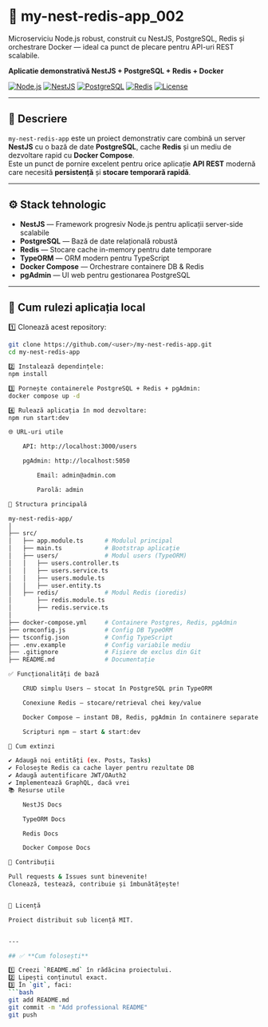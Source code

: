 # 🚀 my-nest-redis-app_002
Microserviciu Node.js robust, construit cu NestJS, PostgreSQL, Redis și orchestrare Docker — ideal ca punct de plecare pentru API-uri REST scalabile.

**Aplicatie demonstrativă NestJS + PostgreSQL + Redis + Docker**

[![Node.js](https://img.shields.io/badge/node-%3E%3D16.x-green)](https://nodejs.org/)
[![NestJS](https://img.shields.io/badge/nestjs-10.x-red)](https://nestjs.com/)
[![PostgreSQL](https://img.shields.io/badge/postgres-13-blue)](https://www.postgresql.org/)
[![Redis](https://img.shields.io/badge/redis-alpine-orange)](https://redis.io/)
[![License](https://img.shields.io/badge/license-MIT-lightgrey)](#)

---

## 📌 Descriere

`my-nest-redis-app` este un proiect demonstrativ care combină un server **NestJS** cu o bază de date **PostgreSQL**, cache **Redis** și un mediu de dezvoltare rapid cu **Docker Compose**.  
Este un punct de pornire excelent pentru orice aplicație **API REST** modernă care necesită **persistență** și **stocare temporară rapidă**.

---

## ⚙️ Stack tehnologic

- **NestJS** — Framework progresiv Node.js pentru aplicații server-side scalabile
- **PostgreSQL** — Bază de date relațională robustă
- **Redis** — Stocare cache in-memory pentru date temporare
- **TypeORM** — ORM modern pentru TypeScript
- **Docker Compose** — Orchestrare containere DB & Redis
- **pgAdmin** — UI web pentru gestionarea PostgreSQL

---

## 🚀 Cum rulezi aplicația local

1️⃣ Clonează acest repository:
```bash
git clone https://github.com/<user>/my-nest-redis-app.git
cd my-nest-redis-app

2️⃣ Instalează dependințele:
npm install

3️⃣ Pornește containerele PostgreSQL + Redis + pgAdmin:
docker compose up -d

4️⃣ Rulează aplicația în mod dezvoltare:
npm run start:dev

🌐 URL-uri utile

    API: http://localhost:3000/users

    pgAdmin: http://localhost:5050

        Email: admin@admin.com

        Parolă: admin

📁 Structura principală

my-nest-redis-app/
│
├── src/
│   ├── app.module.ts      # Modulul principal
│   ├── main.ts            # Bootstrap aplicație
│   ├── users/             # Modul users (TypeORM)
│   │   ├── users.controller.ts
│   │   ├── users.service.ts
│   │   ├── users.module.ts
│   │   ├── user.entity.ts
│   ├── redis/             # Modul Redis (ioredis)
│       ├── redis.module.ts
│       ├── redis.service.ts
│
├── docker-compose.yml     # Containere Postgres, Redis, pgAdmin
├── ormconfig.js           # Config DB TypeORM
├── tsconfig.json          # Config TypeScript
├── .env.example           # Config variabile mediu
├── .gitignore             # Fișiere de exclus din Git
├── README.md              # Documentație

✅ Funcționalități de bază

    CRUD simplu Users — stocat în PostgreSQL prin TypeORM

    Conexiune Redis — stocare/retrieval chei key/value

    Docker Compose — instant DB, Redis, pgAdmin în containere separate

    Scripturi npm — start & start:dev

🧩 Cum extinzi

✔️ Adaugă noi entități (ex. Posts, Tasks)
✔️ Folosește Redis ca cache layer pentru rezultate DB
✔️ Adaugă autentificare JWT/OAuth2
✔️ Implementează GraphQL, dacă vrei
📚 Resurse utile

    NestJS Docs

    TypeORM Docs

    Redis Docs

    Docker Compose Docs

🤝 Contribuții

Pull requests & Issues sunt binevenite!
Clonează, testează, contribuie și îmbunătățește!


📜 Licență

Proiect distribuit sub licență MIT.


---

## ✅ **Cum folosești**

1️⃣ Creezi `README.md` în rădăcina proiectului.  
2️⃣ Lipești conținutul exact.  
3️⃣ În `git`, faci:
```bash
git add README.md
git commit -m "Add professional README"
git push
